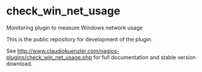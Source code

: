 # check_win_net_usage
Monitoring plugin to measure Windows network usage

This is the public repository for development of the plugin.

See http://www.claudiokuenzler.com/nagios-plugins/check_win_net_usage.php for full documentation and stable version download.
